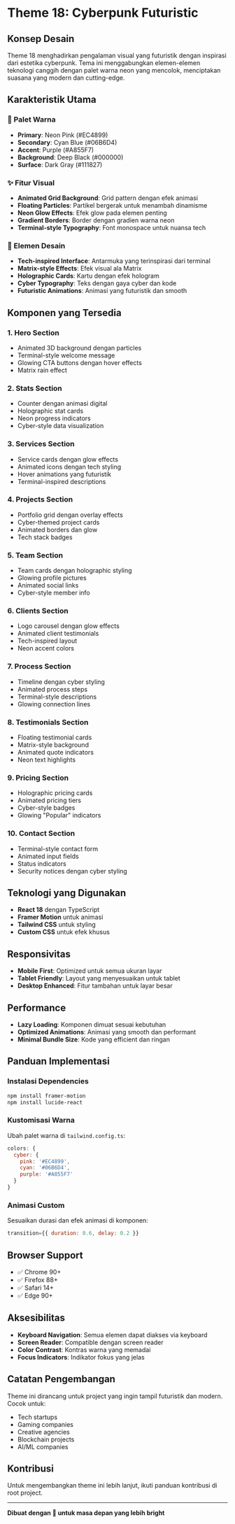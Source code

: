 # Theme 18: Cyberpunk Futuristic

## Konsep Desain
Theme 18 menghadirkan pengalaman visual yang futuristik dengan inspirasi dari estetika cyberpunk. Tema ini menggabungkan elemen-elemen teknologi canggih dengan palet warna neon yang mencolok, menciptakan suasana yang modern dan cutting-edge.

## Karakteristik Utama

### 🎨 Palet Warna
- **Primary**: Neon Pink (#EC4899)
- **Secondary**: Cyan Blue (#06B6D4) 
- **Accent**: Purple (#A855F7)
- **Background**: Deep Black (#000000)
- **Surface**: Dark Gray (#111827)

### ✨ Fitur Visual
- **Animated Grid Background**: Grid pattern dengan efek animasi
- **Floating Particles**: Partikel bergerak untuk menambah dinamisme
- **Neon Glow Effects**: Efek glow pada elemen penting
- **Gradient Borders**: Border dengan gradien warna neon
- **Terminal-style Typography**: Font monospace untuk nuansa tech

### 🎯 Elemen Desain
- **Tech-inspired Interface**: Antarmuka yang terinspirasi dari terminal
- **Matrix-style Effects**: Efek visual ala Matrix
- **Holographic Cards**: Kartu dengan efek hologram
- **Cyber Typography**: Teks dengan gaya cyber dan kode
- **Futuristic Animations**: Animasi yang futuristik dan smooth

## Komponen yang Tersedia

### 1. Hero Section
- Animated 3D background dengan particles
- Terminal-style welcome message
- Glowing CTA buttons dengan hover effects
- Matrix rain effect

### 2. Stats Section
- Counter dengan animasi digital
- Holographic stat cards
- Neon progress indicators
- Cyber-style data visualization

### 3. Services Section
- Service cards dengan glow effects
- Animated icons dengan tech styling
- Hover animations yang futuristik
- Terminal-inspired descriptions

### 4. Projects Section
- Portfolio grid dengan overlay effects
- Cyber-themed project cards
- Animated borders dan glow
- Tech stack badges

### 5. Team Section
- Team cards dengan holographic styling
- Glowing profile pictures
- Animated social links
- Cyber-style member info

### 6. Clients Section
- Logo carousel dengan glow effects
- Animated client testimonials
- Tech-inspired layout
- Neon accent colors

### 7. Process Section
- Timeline dengan cyber styling
- Animated process steps
- Terminal-style descriptions
- Glowing connection lines

### 8. Testimonials Section
- Floating testimonial cards
- Matrix-style background
- Animated quote indicators
- Neon text highlights

### 9. Pricing Section
- Holographic pricing cards
- Animated pricing tiers
- Cyber-style badges
- Glowing "Popular" indicators

### 10. Contact Section
- Terminal-style contact form
- Animated input fields
- Status indicators
- Security notices dengan cyber styling

## Teknologi yang Digunakan
- **React 18** dengan TypeScript
- **Framer Motion** untuk animasi
- **Tailwind CSS** untuk styling
- **Custom CSS** untuk efek khusus

## Responsivitas
- **Mobile First**: Optimized untuk semua ukuran layar
- **Tablet Friendly**: Layout yang menyesuaikan untuk tablet
- **Desktop Enhanced**: Fitur tambahan untuk layar besar

## Performance
- **Lazy Loading**: Komponen dimuat sesuai kebutuhan
- **Optimized Animations**: Animasi yang smooth dan performant
- **Minimal Bundle Size**: Kode yang efficient dan ringan

## Panduan Implementasi

### Instalasi Dependencies
```bash
npm install framer-motion
npm install lucide-react
```

### Kustomisasi Warna
Ubah palet warna di `tailwind.config.ts`:
```javascript
colors: {
  cyber: {
    pink: '#EC4899',
    cyan: '#06B6D4',
    purple: '#A855F7'
  }
}
```

### Animasi Custom
Sesuaikan durasi dan efek animasi di komponen:
```javascript
transition={{ duration: 0.6, delay: 0.2 }}
```

## Browser Support
- ✅ Chrome 90+
- ✅ Firefox 88+
- ✅ Safari 14+
- ✅ Edge 90+

## Aksesibilitas
- **Keyboard Navigation**: Semua elemen dapat diakses via keyboard
- **Screen Reader**: Compatible dengan screen reader
- **Color Contrast**: Kontras warna yang memadai
- **Focus Indicators**: Indikator fokus yang jelas

## Catatan Pengembangan
Theme ini dirancang untuk project yang ingin tampil futuristik dan modern. Cocok untuk:
- Tech startups
- Gaming companies
- Creative agencies
- Blockchain projects
- AI/ML companies

## Kontribusi
Untuk mengembangkan theme ini lebih lanjut, ikuti panduan kontribusi di root project.

---

**Dibuat dengan 💙 untuk masa depan yang lebih bright** 